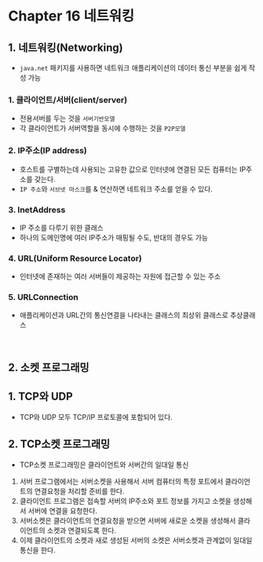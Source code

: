 # Chapter 16 네트워킹

## 1. 네트워킹(Networking)

- `java.net` 패키지를 사용하면 네트워크 애플리케이션의 데이터 통신 부분을 쉽게 작성 가능

### 1. 클라이언트/서버(client/server)

- 전용서버를 두는 것을 `서버기반모델`
- 각 클라이언트가 서버역할을 동시에 수행하는 것을 `P2P모델`

### 2. IP주소(IP address)

- 호스트를 구별하는데 사용되는 고유한 값으로 인터넷에 연결된 모든 컴퓨터는 IP주소를 갖는다.
- `IP 주소`와 `서브넷 마스크`를 & 연산하면 네트워크 주소를 얻을 수 있다.

### 3. InetAddress

- IP 주소를 다루기 위한 클래스
- 하나의 도메인명에 여러 IP주소가 매핑될 수도, 반대의 경우도 가능

### 4. URL(Uniform Resource Locator)

- 인터넷에 존재하는 여러 서버들이 제공하는 자원에 접근할 수 있는 주소

### 5. URLConnection

- 애플리케이션과 URL간의 통신연결을 나타내는 클래스의 최상위 클래스로 추상클래스

<br>

## 2. 소켓 프로그래밍

## 1. TCP와 UDP

- TCP와 UDP 모두 TCP/IP 프로토콜에 포함되어 있다.

## 2. TCP소켓 프로그래밍

- TCP소켓 프로그래밍은 클라이언트와 서버간의 일대일 통신
1. 서버 프로그램에서는 서버소켓을 사용해서 서버 컴퓨터의 특정 포트에서 클라이언트의 연결요청을 처리할 준비를 한다.
2. 클라이언트 프로그램은 접속할 서버의 IP주소와 포트 정보를 가지고 소켓을 생성해서 서버에 연결을 요청한다.
3. 서버소켓은 클라이언트의 연결요청을 받으면 서버에 새로운 소켓을 생성해서 클라이언트의 소켓과 연결되도록 한다.
4. 이제 클라이언트의 소켓과 새로 생성된 서버의 소켓은 서버소켓과 관계없이 일대일 통신을 한다.